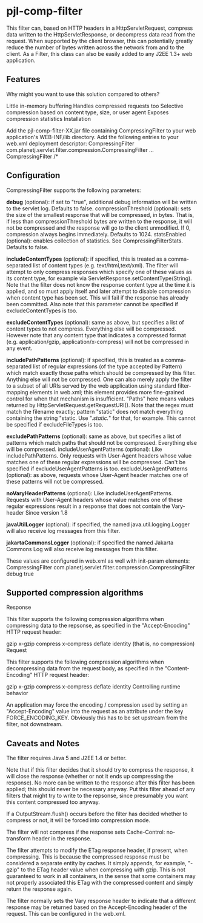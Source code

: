 pjl-comp-filter
===============

This filter can, based on HTTP headers in a HttpServletRequest, compress data written to the HttpServletResponse, or decompress data read from the request. When supported by the client browser, this can potentially greatly reduce the number of bytes written across the network from and to the client. As a Filter, this class can also be easily added to any J2EE 1.3+ web application.

Features
--------

Why might you want to use this solution compared to others?

Little in-memory buffering
Handles compressed requests too
Selective compression based on content type, size, or user agent
Exposes compression statistics
Installation

Add the pjl-comp-filter-XX.jar file containing CompressingFilter to your web application's WEB-INF/lib directory.
Add the following entries to your web.xml deployment descriptor:
 <filter>
  <filter-name>CompressingFilter</filter-name>
  <filter-class>com.planetj.servlet.filter.compression.CompressingFilter</filter-class>
 </filter>
 ...
 <filter-mapping>
  <filter-name>CompressingFilter</filter-name>
  <url-pattern>/*</url-pattern>
 </filter-mapping>
 
Configuration
-------------

CompressingFilter supports the following parameters:

**debug** (optional): if set to "true", additional debug information will be written to the servlet log. Defaults to false.
compressionThreshold (optional): sets the size of the smallest response that will be compressed, in bytes. That is, if less than compressionThreshold bytes are written to the response, it will not be compressed and the response will go to the client unmodified. If 0, compression always begins immediately. Defaults to 1024.
statsEnabled (optional): enables collection of statistics. See CompressingFilterStats. Defaults to false.

**includeContentTypes** (optional): if specified, this is treated as a comma-separated list of content types (e.g. text/html,text/xml). The filter will attempt to only compress responses which specify one of these values as its content type, for example via ServletResponse.setContentType(String). Note that the filter does not know the response content type at the time it is applied, and so must apply itself and later attempt to disable compression when content type has been set. This will fail if the response has already been committed. Also note that this parameter cannot be specified if excludeContentTypes is too.

**excludeContentTypes** (optional): same as above, but specifies a list of content types to not compress. Everything else will be compressed. However note that any content type that indicates a compressed format (e.g. application/gzip, application/x-compress) will not be compressed in any event.

**includePathPatterns** (optional): if specified, this is treated as a comma-separated list of regular expressions (of the type accepted by Pattern) which match exactly those paths which should be compressed by this filter. Anything else will not be compressed. One can also merely apply the filter to a subset of all URIs served by the web application using standard filter-mapping elements in web.xml; this element provides more fine-grained control for when that mechanism is insufficient. "Paths" here means values returned by HttpServletRequest.getRequestURI(). Note that the regex must match the filename exactly; pattern "static" does not match everything containing the string "static. Use ".*static.*" for that, for example. This cannot be specified if excludeFileTypes is too.

**excludePathPatterns** (optional): same as above, but specifies a list of patterns which match paths that should not be compressed. Everything else will be compressed.
includeUserAgentPatterns (optional): Like includePathPatterns. Only requests with User-Agent headers whose value matches one of these regular expressions will be compressed. Can't be specified if excludeUserAgentPatterns is too.
excludeUserAgentPatterns (optional): as above, requests whose User-Agent header matches one of these patterns will not be compressed.

**noVaryHeaderPatterns** (optional): Like includeUserAgentPatterns. Requests with User-Agent headers whose value matches one of these regular expressions result in a response that does not contain the Vary-header Since version 1.8

**javaUtilLogger** (optional): if specified, the named java.util.logging.Logger will also receive log messages from this filter.

**jakartaCommonsLogger** (optional): if specified the named Jakarta Commons Log will also receive log messages from this filter.

These values are configured in web.xml as well with init-param elements:
 	<filter>
		<filter-name>CompressingFilter</filter-name>
		<filter-class>com.planetj.servlet.filter.compression.CompressingFilter</filter-class>
		<init-param>
			<param-name>debug</param-name>
			<param-value>true</param-value>
		</init-param>
	</filter>
 
Supported compression algorithms
--------------------------------

Response

This filter supports the following compression algorithms when compressing data to the repsonse, as specified in the "Accept-Encoding" HTTP request header:

gzip
x-gzip
compress
x-compress
deflate
identity (that is, no compression)
Request

This filter supports the following compression algorithms when decompressing data from the request body, as specified in the "Content-Encoding" HTTP request header:

gzip
x-gzip
compress
x-compress
deflate
identity
Controlling runtime behavior

An application may force the encoding / compression used by setting an "Accept-Encoding" value into the request as an attribute under the key FORCE_ENCODING_KEY. Obviously this has to be set upstream from the filter, not downstream.

Caveats and Notes
-----------------

The filter requires Java 5 and J2EE 1.4 or better.

Note that if this filter decides that it should try to compress the response, it will close the response (whether or not it ends up compressing the response). No more can be written to the response after this filter has been applied; this should never be necessary anyway. Put this filter ahead of any filters that might try to write to the repsonse, since presumably you want this content compressed too anyway.

If a OutputStream.flush() occurs before the filter has decided whether to compress or not, it will be forced into compression mode.

The filter will not compress if the response sets Cache-Control: no-transform header in the response.

The filter attempts to modify the ETag response header, if present, when compressing. This is because the compressed response must be considered a separate entity by caches. It simply appends, for example, "-gzip" to the ETag header value when compressing with gzip. This is not guaranteed to work in all containers, in the sense that some containers may not properly associated this ETag with the compressed content and simply return the response again.

The filter normally sets the Vary response header to indicate that a different response may be returned based on the Accept-Encoding header of the request. This can be configured in the web.xml.
